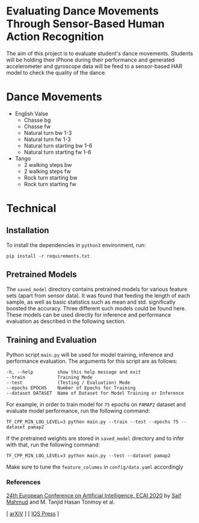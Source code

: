 # Evaluating Dance Movements Through Sensor-Based Human Action Recognition

The aim of this project is to evaluate student's dance movements. Students will be holding their iPhone during their performance and generated accelerometer and gyroscope data will be feed to a sensor-based HAR model to check the quality of the dance.
# Dance Movements

- English Valse
    - Chasse bg
    - Chasse fw
    - Natural turn bw 1-3
    - Natural turn fw 1-3
    - Natural turn starting bw 1-6
    - Natural turn starting fw 1-6
- Tango
    - 2 walking steps bw
    - 2 walking steps fw
    - Rock turn starting bw
    - Rock turn starting fw

# Technical
## Installation

To install the dependencies in `python3` environment, run:

```shell
pip install -r requirements.txt
```


## Pretrained Models

The `saved_model` directory contains pretrained models for various feature sets (apart from sensor data). It was found that feeding the length of each sample, as well as basic statistics such as mean and std. significatly boosted the accuracy. Three different such models could be found here.
These models can be used directly for inference and performance evaluation as described in the following section.

## Training and Evaluation

Python script `main.py` will be used for model training, inference and performance evaluation. The arguments for this
script are as follows:

    -h, --help         show this help message and exit
    --train            Training Mode
    --test             (Testing / Evaluation) Mode
    --epochs EPOCHS    Number of Epochs for Training
    --dataset DATASET  Name of Dataset for Model Training or Inference

For example, in order to train model for `75` epochs on `PAMAP2` dataset and evaluate model performance, run the
following command:

```shell
TF_CPP_MIN_LOG_LEVEL=3 python main.py --train --test --epochs 75 --dataset pamap2
```

If the pretrained weights are stored in `saved_model` directory and to infer with that, run the following command:

```shell
TF_CPP_MIN_LOG_LEVEL=3 python main.py --test --dataset pamap2
```

Make sure to tune the `feature_columes` in `config/data.yaml` accordingly

### References

[24th European Conference on Artificial Intelligence, ECAI 2020](https://digital.ecai2020.eu/)
by [Saif Mahmud](https://saif-mahmud.github.io/) and M. Tanjid Hasan Tonmoy et al.

[ [arXiV](https://arxiv.org/abs/2003.09018) ] [ [IOS Press](https://ebooks.iospress.nl/publication/55031) ]
